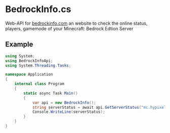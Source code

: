 # BedrockInfo.cs
Web-API for [bedrockinfo.com](https://bedrockinfo.com) an website to check the online status, players, gamemode of your Minecraft: Bedrock Edtion Server

## Example
```cs
using System;
using BedrockInfoApi;
using System.Threading.Tasks;

namespace Application
{
    internal class Program
    {
        static async Task Main()
        {
            var api = new BedrockInfo();
            string serverStatus = await api.GetServerStatus("mc.hypixel.net");
            Console.WriteLine(serverStatus);
        }
    }
}
```
